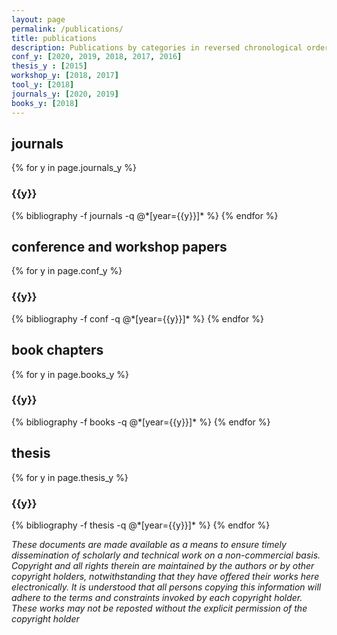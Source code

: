 ```yaml
---
layout: page
permalink: /publications/
title: publications
description: Publications by categories in reversed chronological order. Generated by jekyll-scholar.
conf_y: [2020, 2019, 2018, 2017, 2016]
thesis_y : [2015]
workshop_y: [2018, 2017]
tool_y: [2018]
journals_y: [2020, 2019]
books_y: [2018]
---
```


journals
--------------------
{% for y in page.journals_y %}
  <h3 class="year">{{y}}</h3>
  {% bibliography -f journals -q @*[year={{y}}]* %}
{% endfor %}

conference and workshop papers
--------------------
{% for y in page.conf_y %}
  <h3 class="year">{{y}}</h3>
  {% bibliography -f conf -q @*[year={{y}}]* %}
{% endfor %}

book chapters
--------------------
{% for y in page.books_y %}
  <h3 class="year">{{y}}</h3>
  {% bibliography -f books -q @*[year={{y}}]* %}
{% endfor %}

thesis
--------------------
{% for y in page.thesis_y %}
  <h3 class="year">{{y}}</h3>
  {% bibliography -f thesis -q @*[year={{y}}]* %}
{% endfor %}

<i>These documents are made available as a means to ensure timely dissemination of scholarly and technical work on a non-commercial basis. Copyright and all rights therein are maintained by the authors or by other copyright holders, notwithstanding that they have offered their works here electronically. It is understood that all persons copying this information will adhere to the terms and constraints invoked by each copyright holder. These works may not be reposted without the explicit permission of the copyright holder</i>
